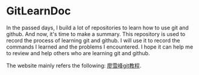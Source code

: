 # GitLearnDoc
In the passed days, I build a lot of repositories to learn how to use git and github. And now, it's time to make a summary. This repository is used to record the process of learning git and github. I will use it to record the commands I learned and the problems I encountered. I hope it can help me to review and help others who are learning git and github.

The website mainly refers the following: [廖雪峰git教程](https://www.liaoxuefeng.com/wiki/896043488029600).
